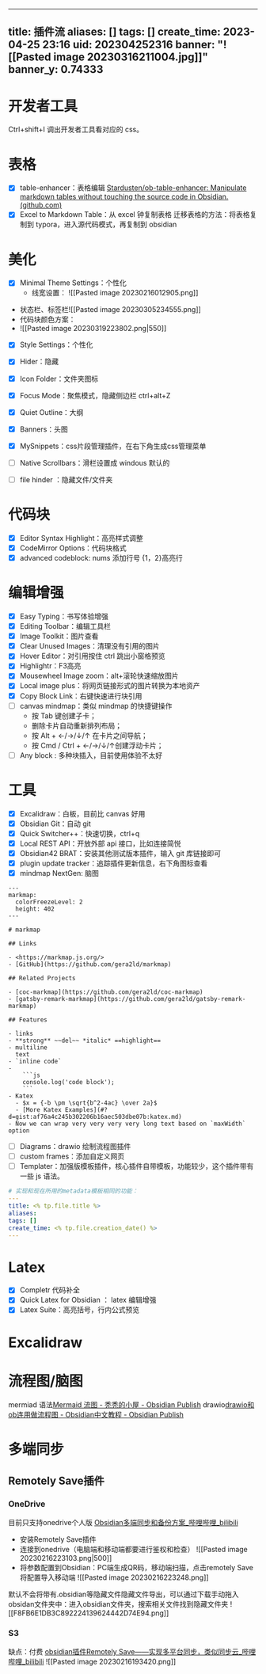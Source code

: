 
---
title: 插件流
aliases: []
tags: []
create_time: 2023-04-25 23:16
uid: 202304252316
banner: "![[Pasted image 20230316211004.jpg]]"
banner_y: 0.74333
---
# 开发者工具
Ctrl+shift+I 调出开发者工具看对应的 css。

# 表格
- [x] table-enhancer：表格编辑 [Stardusten/ob-table-enhancer: Manipulate markdown tables without touching the source code in Obsidian. (github.com)](https://github.com/Stardusten/ob-table-enhancer)
- [x] Excel to Markdown Table：从 excel 钟复制表格
迁移表格的方法：将表格复制到 typora，进入源代码模式，再复制到 obsidian
# 美化
- [x] Minimal Theme Settings：个性化
	- 线宽设置： ![[Pasted image 20230216012905.png]]
- 状态栏、标签栏![[Pasted image 20230305234555.png]]
- 代码块颜色方案：
- ![[Pasted image 20230319223802.png|550]]

- [x] Style Settings：个性化
- [x] Hider：隐藏
- [x] Icon Folder：文件夹图标
- [x] Focus Mode：聚焦模式，隐藏侧边栏 ctrl+alt+Z
- [x] Quiet Outline：大纲
- [x] Banners：头图
- [x] MySnippets：css片段管理插件，在右下角生成css管理菜单

- [ ] Native Scrollbars：滑栏设置成 windous 默认的
- [ ] file hinder ：隐藏文件/文件夹
# 代码块
- [x] Editor Syntax Highlight：高亮样式调整
- [x] CodeMirror Options：代码块格式
- [x] advanced codeblock: nums 添加行号 {1，2}高亮行
# 编辑增强
- [x] Easy Typing：书写体验增强
- [x] Editing Toolbar：编辑工具栏
- [x] Image Toolkit：图片查看
- [x] Clear Unused Images：清理没有引用的图片
- [x] Hover Editor：对引用按住 ctrl 跳出小窗格预览
- [x] Highlightr：F3高亮
- [x] Mousewheel Image zoom：alt+滚轮快速缩放图片
- [x] Local image plus：将网页链接形式的图片转换为本地资产
- [x] Copy Block Link：右键快速进行块引用
- [ ] canvas mindmap：类似 mindmap 的快捷键操作
     - 按 Tab 键创建子卡；
     - 删除卡片自动重新排列布局；
     - 按 Alt + ←/→/↓/↑ 在卡片之间导航；
     - 按 Cmd / Ctrl + ←/→/↓/↑创建浮动卡片；
- [ ] Any block : 多种块插入，目前使用体验不太好
# 工具
- [x] Excalidraw：白板，目前比 canvas 好用
- [x] Obsidian Git：自动 git
- [x] Quick Switcher++：快速切换，ctrl+q
- [x] Local REST API：开放外部 api 接口，比如连接简悦
- [x] Obsidian42 BRAT：安装其他测试版本插件，输入 git 库链接即可
- [x] plugin update tracker：追踪插件更新信息，右下角图标查看
- [x] mindmap NextGen: 脑图
```markmap
---
markmap:
  colorFreezeLevel: 2
  height: 402
---

# markmap

## Links

- <https://markmap.js.org/>
- [GitHub](https://github.com/gera2ld/markmap)

## Related Projects

- [coc-markmap](https://github.com/gera2ld/coc-markmap)
- [gatsby-remark-markmap](https://github.com/gera2ld/gatsby-remark-markmap)

## Features

- links
- **strong** ~~del~~ *italic* ==highlight==
- multiline
  text
- `inline code`
-
    ```js
    console.log('code block');
    ```
- Katex
  - $x = {-b \pm \sqrt{b^2-4ac} \over 2a}$
  - [More Katex Examples](#?d=gist:af76a4c245b302206b16aec503dbe07b:katex.md)
- Now we can wrap very very very very long text based on `maxWidth` option

```

- [ ] Diagrams：drawio 绘制流程图插件
- [ ] custom frames：添加自定义网页
- [ ] Templater：加强版模板插件，核心插件自带模板，功能较少，这个插件带有一些 js 语法。
```yaml
# 实现和现在所用的metadata模板相同的功能：
---
title: <% tp.file.title %>
aliases: 
tags: []
create_time: <% tp.file.creation_date() %>
---
```


# Latex
- [x] Completr 代码补全
- [x] Quick Latex for Obsidian ： latex 编辑增强
- [x] Latex Suite：高亮括号，行内公式预览

# Excalidraw

# 流程图/脑图
mermiad 语法[Mermaid 流图 - 秃秃的小屋 - Obsidian Publish](https://publish.obsidian.md/csj-obsidian/0+-+Obsidian/Mermaid/Mermaid+%E6%B5%81%E5%9B%BE)
drawio[drawio和ob连用做流程图 - Obsidian中文教程 - Obsidian Publish](https://publish.obsidian.md/chinesehelp/09+%E7%A2%8E%E8%AE%B0/drawio%E5%92%8Cob%E8%BF%9E%E7%94%A8%E5%81%9A%E6%B5%81%E7%A8%8B%E5%9B%BE)
# 多端同步
## Remotely Save插件
### OneDrive
目前只支持onedrive个人版
[Obsidian多端同步和备份方案_哔哩哔哩_bilibili](https://www.bilibili.com/video/BV1RF411K7aN/?spm_id_from=333.337.search-card.all.click&vd_source=9d1c0e05a6ea12167d6e82752c7bc22a)
- 安装Remotely Save插件
- 连接到onedrive（电脑端和移动端都要进行鉴权和检查）
![[Pasted image 20230216223103.png|500]]
- 将参数配置到Obsidian：PC端生成QR码，移动端扫描，点击remotely Save将配置导入移动端
![[Pasted image 20230216223248.png]]

默认不会将带有.obsidian等隐藏文件隐藏文件导出，可以通过下载手动拖入obsidan文件夹中：进入obsidian文件夹，搜索相关文件找到隐藏文件夹
![[F8FB6E1DB3C892224139624442D74E94.png]]
### S3
缺点：付费
[obsidian插件Remotely Save——实现多平台同步，类似同步云_哔哩哔哩_bilibili](https://www.bilibili.com/video/BV1kT411M7EW/?is_story_h5=false&p=1&share_from=ugc&share_medium=android&share_plat=android&share_session_id=f613e852-b52d-4db6-8b15-3a7f160bd1c1&share_source=COPY&share_tag=s_i&timestamp=1668729797&unique_k=DaPexA0&vd_source=9d1c0e05a6ea12167d6e82752c7bc22a)
![[Pasted image 20230216193420.png]]

